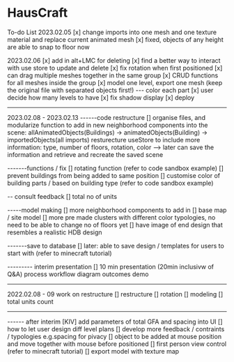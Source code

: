 # HausCraft

To-do List
2023.02.05
[x] change imports into one mesh and one texture material and replace current animated mesh
[x] fixed, objects of any height are able to snap to floor now

2023.02.06
[x] add in alt+LMC for deleting
[x] find a better way to interact with use store to update and delete
[x] fix rotation when first positioned
[x] can drag multiple meshes together in the same group
[x] CRUD functions for all meshes inside the group
[x] model one level, export one mesh (keep the original file with separated objects first!) --- color each part
[x] user decide how many levels to have
[x] fix shadow display
[x] deploy

---

2023.02.08 - 2023.02.13
------code restructure
[] organise files, and modularize function to add in new neighborhood components into the scene:
allAnimatedObjects(Buildings) -> animatedObjects(Building) -> importedObjects(all imports)
resturecture useStore to include more information: type, number of floors, rotation, color --> later can save the information and retrieve and recreate the saved scene

-------functions / fix
[] rotating function (refer to code sandbox example)
[] prevent buildings from being added to same position
[] customise color of building parts / based on building type (refer to code sandbox example)

-- consult feedback
[] total no of units

-----model making
[] more neighborhood components to add in
[] base map / site model
[] more pre made clusters with different color typologies, no need to be able to change no of floors yet
[] have image of end design that resembles a realistic HDB design

-------save to database
[] later: able to save design / templates for users to start with (refer to minecraft tutorial)

--------- interim presentation
[] 10 min presentation (20min inclusivw of Q&A)
process workflow diagram
outcomes
demo

---

2022.02.08 - 09 work on restructure
[] restructure
[] rotation
[] modeling
[] total units count

---

------ after interim
[KIV] add parameters of total GFA and spacing into UI
[] how to let user design diff level plans
[] develop more feedback / contraints / typologies e.g.spacing for pivacy
[] object to be added at mouse position and move together with mouse before positioned
[] first person view control (refer to minecraft tutorial)
[] export model with texture map
